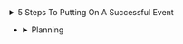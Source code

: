 <details><summary>5 Steps To Putting On A Successful Event</summary>

  * https://blog.markgrowth.com/5-steps-to-putting-on-a-successful-event-aab87538072f

  * <details><summary>Research</summary>
	
    * Define your goals and objectives
    * Outline what your event will entail, and check it is feasible
    * Determine your audience
    * Create a timeline
    * Develop a budget
  
  </details>
  
  * <details><summary>Planning</summary>
	
    * Event Schedule
    * Venue Location
    * Capacity
    * Space
    * Bump in
    * Bump out
  
  </details>

</details>


